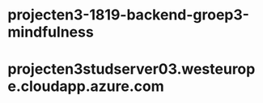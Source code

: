 # projecten3-1819-backend-groep3-mindfulness
# projecten3studserver03.westeurope.cloudapp.azure.com
